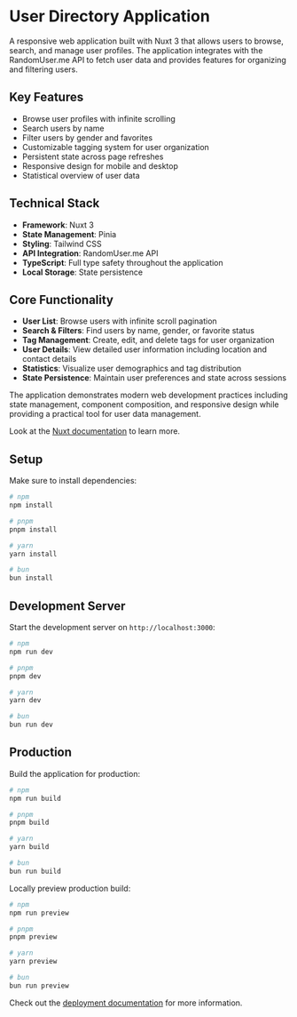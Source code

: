 # User Directory Application

A responsive web application built with Nuxt 3 that allows users to browse, search, and manage user profiles. The application integrates with the RandomUser.me API to fetch user data and provides features for organizing and filtering users.

## Key Features

- Browse user profiles with infinite scrolling
- Search users by name
- Filter users by gender and favorites
- Customizable tagging system for user organization
- Persistent state across page refreshes
- Responsive design for mobile and desktop
- Statistical overview of user data

## Technical Stack

- **Framework**: Nuxt 3
- **State Management**: Pinia
- **Styling**: Tailwind CSS
- **API Integration**: RandomUser.me API
- **TypeScript**: Full type safety throughout the application
- **Local Storage**: State persistence

## Core Functionality

- **User List**: Browse users with infinite scroll pagination
- **Search & Filters**: Find users by name, gender, or favorite status
- **Tag Management**: Create, edit, and delete tags for user organization
- **User Details**: View detailed user information including location and contact details
- **Statistics**: Visualize user demographics and tag distribution
- **State Persistence**: Maintain user preferences and state across sessions

The application demonstrates modern web development practices including state management, component composition, and responsive design while providing a practical tool for user data management.

Look at the [Nuxt documentation](https://nuxt.com/docs/getting-started/introduction) to learn more.

## Setup

Make sure to install dependencies:

```bash
# npm
npm install

# pnpm
pnpm install

# yarn
yarn install

# bun
bun install
```

## Development Server

Start the development server on `http://localhost:3000`:

```bash
# npm
npm run dev

# pnpm
pnpm dev

# yarn
yarn dev

# bun
bun run dev
```

## Production

Build the application for production:

```bash
# npm
npm run build

# pnpm
pnpm build

# yarn
yarn build

# bun
bun run build
```

Locally preview production build:

```bash
# npm
npm run preview

# pnpm
pnpm preview

# yarn
yarn preview

# bun
bun run preview
```

Check out the [deployment documentation](https://nuxt.com/docs/getting-started/deployment) for more information.
